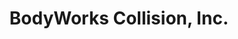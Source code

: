 ---
title: "BodyWorks Collision, Inc."
url: /imperial-beach/bodyworks-collision-inc/
shop: car repair
---